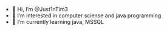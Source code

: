 - 👋 Hi, I’m @Just1nTim3
- 👀 I’m interested in computer sciense and java programming 
- 🌱 I’m currently learning java, MSSQL

<!---
Just1nTim3/Just1nTim3 is a ✨ special ✨ repository because its `README.md` (this file) appears on your GitHub profile.
You can click the Preview link to take a look at your changes.
--->
